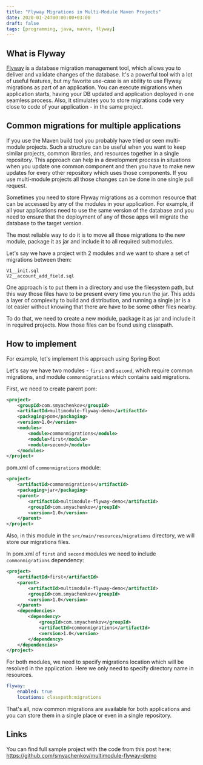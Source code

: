 ```yaml
---
title: "Flyway Migrations in Multi-Module Maven Projects"
date: 2020-01-24T00:00:00+03:00
draft: false
tags: [programming, java, maven, flyway]
---
```


## What is Flyway

[Flyway](https://flywaydb.org/) is a database migration management tool, which allows you to deliver and validate changes of the database. It's a powerful tool with a lot of useful features, but my favorite use-case is an ability to use Flyway migrations as part of an application. You can execute migrations when application starts, having your DB updated and application deployed in one seamless process. Also, it stimulates you to store migrations code very close to code of your application - in the same project. 

## Common migrations for multiple applications

If you use the Maven build tool you probably have tried or seen multi-module projects. Such a structure can be useful when you want to keep similar projects, common libraries, and resources together in a single repository. This approach can help in a development process in situations when you update one common component and then you have to make new updates for every other repository which uses those components. If you use multi-module projects all those changes can be done in one single pull request.

Sometimes you need to store Flyway migrations as a common resource that can be accessed by any of the modules in your application. For example, if all your applications need to use the same version of the database and you need to ensure that the deployment of any of those apps will migrate the database to the target version.

The most reliable way to do it is to move all those migrations to the new module, package it as jar and include it to all required submodules.

Let's say we have a project with 2 modules and we want to share a set of migrations between them:
```
V1__init.sql
V2__account_add_field.sql
```

One approach is to put them in a directory and use the filesystem path, but this way those files have to be present every time you run the jar. This adds a layer of complexity to build and distribution, and running a single jar is a lot easier without knowing that there are have to be some other files nearby. 

To do that, we need to create a new module, package it as jar and include it in required projects.
Now those files can be found using classpath. 

## How to implement

For example, let's implement this approach using Spring Boot

Let's say we have two modules - `first` and `second`, which require common migrations, and module `commonmigrations` which contains said migrations.

First, we need to create parent pom:
```xml
<project>
    <groupId>com.smyachenkov</groupId>
    <artifactId>multimodule-flyway-demo</artifactId>
    <packaging>pom</packaging>
    <version>1.0</version>
    <modules>
        <module>commonmigrations</module>
        <module>first</module>
        <module>second</module>
    </modules>
</project>

```

pom.xml of `commonmigrations` module:
```xml
<project>
    <artifactId>commonmigrations</artifactId>
    <packaging>jar</packaging>
    <parent>
        <artifactId>multimodule-flyway-demo</artifactId>
        <groupId>com.smyachenkov</groupId>
        <version>1.0</version>
    </parent>
</project>
```

Also, in this module in the `src/main/resources/migrations` directory, we will store our migrations files.


In pom.xml of `first` and `second` modules we need to include `commonmigrations` dependency:
```xml
<project>
    <artifactId>first</artifactId>
    <parent>
        <artifactId>multimodule-flyway-demo</artifactId>
        <groupId>com.smyachenkov</groupId>
        <version>1.0</version>
    </parent>
    <dependencies>
        <dependency>
            <groupId>com.smyachenkov</groupId>
            <artifactId>commonmigrations</artifactId>
            <version>1.0</version>
        </dependency>
    </dependencies>
</project>
```

For both modules, we need to specify migrations location which will be resolved in the application. Here we only need to specify directory name in resources. 
```yml
flyway:
	enabled: true
	locations: classpath:migrations
```

That's all, now common migrations are available for both applications and you can store them in a single place or even in a single repository.

## Links
You can find full sample project with the code from this post here: https://github.com/smyachenkov/multimodule-flyway-demo

